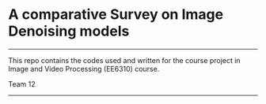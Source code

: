 # A comparative Survey on Image Denoising models
-----------
This repo contains the codes used and written for the course project in <bold>Image and Video Processing (EE6310)</bold> course.

Team 12

-----------
